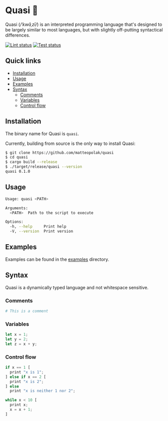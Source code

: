 # Quasi 🔮

Quasi (*/ˈkwāˌzī/*) is an interpreted programming language that's designed to be largely similar to most languages, but with slightly off-putting syntactical differences.

[![Lint status](https://github.com/matteopolak/quasi/workflows/lint/badge.svg)](https://github.com/matteopolak/quasi/actions)
[![Test status](https://github.com/matteopolak/quasi/workflows/test/badge.svg)](https://github.com/matteopolak/quasi/actions)

## Quick links

- [Installation](#installation)
- [Usage](#usage)
- [Examples](#examples)
- [Syntax](#syntax)
  - [Comments](#comments)
  - [Variables](#variables)
  - [Control flow](#control-flow)

## Installation

The binary name for Quasi is `quasi`.

Currently, building from source is the only way to install Quasi:

```bash
$ git clone https://github.com/matteopolak/quasi
$ cd quasi
$ cargo build --release
$ ./target/release/quasi --version
quasi 0.1.0
```

## Usage

```bash
Usage: quasi <PATH>

Arguments:
  <PATH>  Path to the script to execute

Options:
  -h, --help     Print help
  -V, --version  Print version
```

## Examples

Examples can be found in the [examples](examples) directory.

## Syntax

Quasi is a dynamically typed language and not whitespace sensitive.

### Comments

```py
# This is a comment
```

### Variables

```rust
let x = 1;
let y = 2;
let z = x + y;
```

### Control flow

```rust
if x == 1 [
  print "x is 1";
] else if x == 2 [
  print "x is 2";
] else
  print "x is neither 1 nor 2";
```

```rust
while x < 10 [
  print x;
  x = x + 1;
]
```
